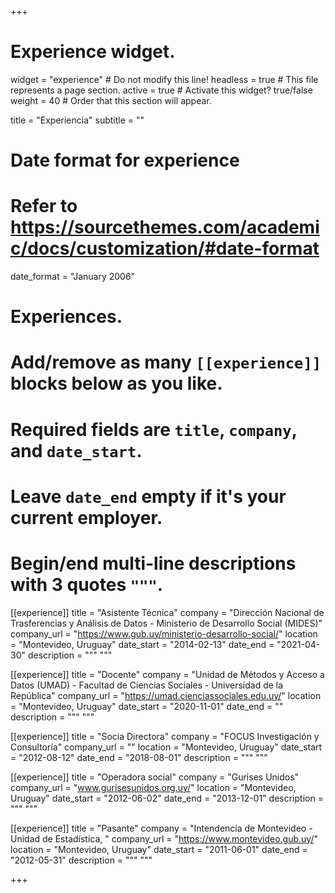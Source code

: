 +++
# Experience widget.
widget = "experience"  # Do not modify this line!
headless = true  # This file represents a page section.
active = true # Activate this widget? true/false
weight = 40  # Order that this section will appear.

title = "Experiencia"
subtitle = ""

# Date format for experience
#   Refer to https://sourcethemes.com/academic/docs/customization/#date-format
date_format = "January 2006"

# Experiences.
#   Add/remove as many `[[experience]]` blocks below as you like.
#   Required fields are `title`, `company`, and `date_start`.
#   Leave `date_end` empty if it's your current employer.
#   Begin/end multi-line descriptions with 3 quotes `"""`.

[[experience]]
  title = "Asistente Técnica"
  company = "Dirección Nacional de Trasferencias y Análisis de Datos - Ministerio de Desarrollo Social (MIDES)"
  company_url = "https://www.gub.uy/ministerio-desarrollo-social/"
  location = "Montevideo, Uruguay"
  date_start = "2014-02-13"
  date_end = "2021-04-30"
  description = """
  """

[[experience]]
  title = "Docente"
  company = "Unidad de Métodos y Acceso a Datos (UMAD) - Facultad de Ciencias Sociales - Universidad de la República"
  company_url = "https://umad.cienciassociales.edu.uy/"
  location = "Montevideo, Uruguay"
  date_start = "2020-11-01"
  date_end = ""
  description = """ """

[[experience]]
  title = "Socia Directora"
  company = "FOCUS Investigación y Consultoría"
  company_url = ""
  location = "Montevideo, Uruguay"
  date_start = "2012-08-12"
  date_end = "2018-08-01"
  description = """ """
  
  
[[experience]]
  title = "Operadora social"
  company = "Gurises Unidos"
  company_url = "www.gurisesunidos.org.uy/"
  location = "Montevideo, Uruguay"
  date_start = "2012-06-02"
  date_end = "2013-12-01"
  description = """ """

[[experience]]
  title = "Pasante"
  company = "Intendencia de Montevideo -Unidad de Estadística, "
  company_url = "https://www.montevideo.gub.uy/"
  location = "Montevideo, Uruguay"
  date_start = "2011-06-01"
  date_end = "2012-05-31"
  description = """ """

+++

